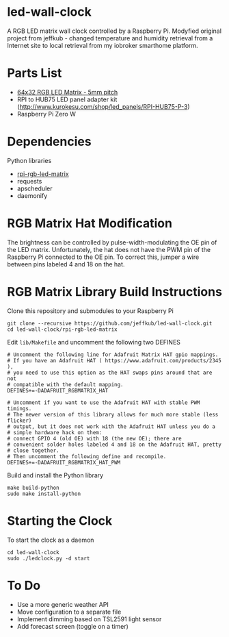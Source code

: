 # led-wall-clock
A RGB LED matrix wall clock controlled by a Raspberry Pi.
Modyfied original project from jeffkub - changed temperature and humidity retrieval from a Internet site to local retrieval from my iobroker smarthome platform.


# Parts List
- [64x32 RGB LED Matrix - 5mm pitch](https://www.adafruit.com/products/2277)
- RPI to HUB75 LED panel adapter kit (http://www.kurokesu.com/shop/led_panels/RPI-HUB75-P-3)
- Raspberry Pi Zero W

# Dependencies
Python libraries
- [rpi-rgb-led-matrix](https://github.com/hzeller/rpi-rgb-led-matrix)
- requests
- apscheduler
- daemonify

# RGB Matrix Hat Modification
The brightness can be controlled by pulse-width-modulating the OE pin of the LED matrix.  Unfortunately, the hat does not have the PWM pin of the Raspberry Pi connected to the OE pin.  To correct this, jumper a wire between pins labeled 4 and 18 on the hat.

# RGB Matrix Library Build Instructions
Clone this repository and submodules to your Raspberry Pi
```
git clone --recursive https://github.com/jeffkub/led-wall-clock.git
cd led-wall-clock/rpi-rgb-led-matrix
```
Edit `lib/Makefile` and uncomment the following two DEFINES
```
# Uncomment the following line for Adafruit Matrix HAT gpio mappings.
# If you have an Adafruit HAT ( https://www.adafruit.com/products/2345 ),
# you need to use this option as the HAT swaps pins around that are not
# compatible with the default mapping.
DEFINES+=-DADAFRUIT_RGBMATRIX_HAT

# Uncomment if you want to use the Adafruit HAT with stable PWM timings.
# The newer version of this library allows for much more stable (less flicker)
# output, but it does not work with the Adafruit HAT unless you do a
# simple hardware hack on them:
# connect GPIO 4 (old OE) with 18 (the new OE); there are
# convenient solder holes labeled 4 and 18 on the Adafruit HAT, pretty
# close together.
# Then uncomment the following define and recompile.
DEFINES+=-DADAFRUIT_RGBMATRIX_HAT_PWM
```
Build and install the Python library
```
make build-python
sudo make install-python
```
# Starting the Clock
To start the clock as a daemon
```
cd led-wall-clock
sudo ./ledclock.py -d start
```
# To Do
- Use a more generic weather API
- Move configuration to a separate file
- Implement dimming based on TSL2591 light sensor
- Add forecast screen (toggle on a timer)
